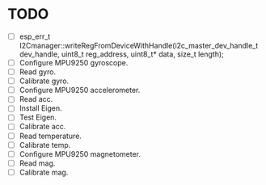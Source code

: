 # TODO

- [ ] esp_err_t I2Cmanager::writeRegFromDeviceWithHandle(i2c_master_dev_handle_t dev_handle, uint8_t reg_address, uint8_t* data, size_t length);
- [ ] Configure MPU9250 gyroscope.
- [ ] Read gyro.
- [ ] Calibrate gyro.  
- [ ] Configure MPU9250 accelerometer.
- [ ] Read acc.
- [ ] Install Eigen.
- [ ] Test Eigen.
- [ ] Calibrate acc.
- [ ] Read temperature.
- [ ] Calibrate temp.
- [ ] Configure MPU9250 magnetometer.
- [ ] Read mag.
- [ ] Calibrate mag.
